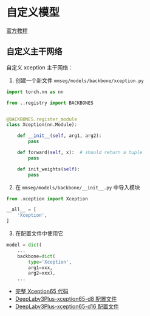 # 自定义模型

[官方教程](https://mmsegmentation.readthedocs.io/zh_CN/latest/tutorials/customize_models.html)

## 自定义主干网络

自定义 xception 主干网络：

1. 创建一个新文件 `mmseg/models/backbone/xception.py`

```python
import torch.nn as nn

from ..registry import BACKBONES


@BACKBONES.register_module
class Xception(nn.Module):

    def __init__(self, arg1, arg2):
        pass

    def forward(self, x):  # should return a tuple
        pass

    def init_weights(self):
        pass
```

2. 在 `mmseg/models/backbone/__init__.py` 中导入模块

```python
from .xception import Xception

__all__ = [
    'Xception',
]
```

3. 在配置文件中使用它

```python
model = dict(
    ...
    backbone=dict(
        type='Xception',
        arg1=xxx,
        arg2=xxx),
    ...
```

- [完整 Xception65 代码](../../Code/xception/xception.py)
- [DeepLabv3Plus-xception65-d8 配置文件](../../Code/xception/deeplabv3plus_xception-d8_513x513_60k_trimap.py)
- [DeepLabv3Plus-xception65-d16 配置文件](../../Code/xception/deeplabv3plus_xception-d16_513x513_60k_trimap.py)
